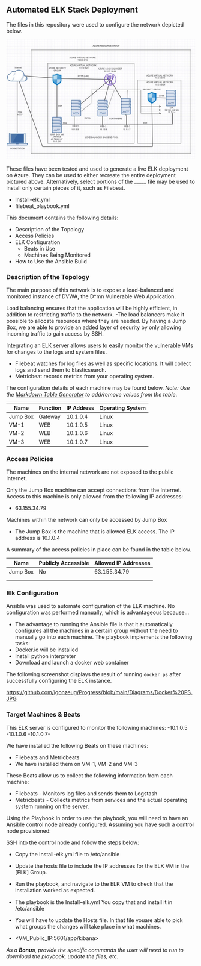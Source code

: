  ## Automated ELK Stack Deployment

The files in this repository were used to configure the network depicted below.


![](https://raw.githubusercontent.com/lgonzeug/Progress/main/Diagrams/AZUREDIAGRAM.JPG)

These files have been tested and used to generate a live ELK deployment on Azure. They can be used to either recreate the entire deployment pictured above. Alternatively, select portions of the _____ file may be used to install only certain pieces of it, such as Filebeat.

  - Install-elk.yml
  - filebeat_playbook.yml

This document contains the following details:
- Description of the Topology
- Access Policies
- ELK Configuration
  - Beats in Use
  - Machines Being Monitored
- How to Use the Ansible Build


### Description of the Topology

The main purpose of this network is to expose a load-balanced and monitored instance of DVWA, the D*mn Vulnerable Web Application.

Load balancing ensures that the application will be highly efficient, in addition to restricting traffic to the network.
-The load balancers make it possible to allocate resources where they are needed. By having a Jump Box, we are able to provide an added layer of security by only allowing incoming traffic to gain access by SSH.

Integrating an ELK server allows users to easily monitor the vulnerable VMs for changes to the logs and system files.
- Filebeat watches for log files as well as specific locations. It will collect logs and send them to Elasticsearch.
- Metricbeat records metrics from your operating system.

The configuration details of each machine may be found below.
_Note: Use the [Markdown Table Generator](http://www.tablesgenerator.com/markdown_tables) to add/remove values from the table_.

| Name     | Function | IP Address | Operating System |
|----------|----------|------------|------------------|
| Jump Box | Gateway  | 10.1.0.4   | Linux            |
| VM-1     | WEB      | 10.1.0.5   | Linux            |
| VM-2     | WEB      | 10.1.0.6   | Linux            |
| VM-3     | WEB      | 10.1.0.7   | Linux            |

### Access Policies

The machines on the internal network are not exposed to the public Internet. 

Only the Jump Box machine can accept connections from the Internet. Access to this machine is only allowed from the following IP addresses:
- 63.155.34.79 

Machines within the network can only be accessed by Jump Box
- The Jump Box is the machine that is allowed ELK access. The IP address is 10.1.0.4

A summary of the access policies in place can be found in the table below.

| Name     | Publicly Accessible | Allowed IP Addresses |
|----------|---------------------|----------------------|
| Jump Box | No                  | 63.155.34.79         |
|          |                     |                      |
|          |                     |                      |

### Elk Configuration

Ansible was used to automate configuration of the ELK machine. No configuration was performed manually, which is advantageous because...
- The advantage to running the Ansible file is that it automatically configures all the machines in a certain group without the need to manually go into each machine.
The playbook implements the following tasks:
- Docker.io will be installed
- Install python interpreter
- Download and launch a docker web container

The following screenshot displays the result of running `docker ps` after successfully configuring the ELK instance.

https://github.com/lgonzeug/Progress/blob/main/Diagrams/Docker%20PS.JPG

### Target Machines & Beats
This ELK server is configured to monitor the following machines:
-10.1.0.5
-10.1.0.6
-10.1.0.7-

We have installed the following Beats on these machines:
- Filebeats and Metricbeats
- We have installed them on VM-1, VM-2 and VM-3

These Beats allow us to collect the following information from each machine:
- Filebeats - Monitors log files and sends them to Logstash
- Metricbeats - Collects metrics from services and the actual operating system running on the server. 

Using the Playbook
In order to use the playbook, you will need to have an Ansible control node already configured. Assuming you have such a control node provisioned: 

SSH into the control node and follow the steps below:
- Copy the Install-elk.yml file to /etc/ansible
- Update the hosts file to include the IP addresses for the ELK VM in the [ELK] Group.
- Run the playbook, and navigate to the ELK VM to check that the installation worked as expected.


- The playbook is the Install-elk.yml You copy that and install it in /etc/ansible
- You will have to update the Hosts file. In that file youare able to pick what groups the changes will take place in what machines.
- <VM_Public_IP:5601/app/kibana> 

_As a **Bonus**, provide the specific commands the user will need to run to download the playbook, update the files, etc._
